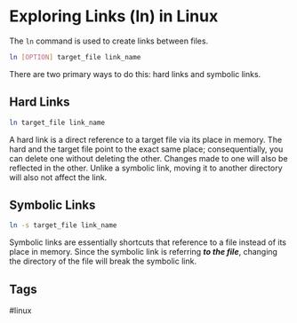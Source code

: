 # Exploring Links (ln) in Linux
The ```ln``` command is used to create links between files.
```bash
ln [OPTION] target_file link_name
```
There are two primary ways to do this: hard links and symbolic links.


## Hard Links
```bash
ln target_file link_name
```
 A hard link is a direct reference to a target file via its place in memory.
 The hard and the target file point to the exact same place; consequentially, 
 you can delete one without deleting the other. Changes made to one will also be
 reflected in the other. Unlike a symbolic link, moving it to another directory
 will also not affect the link. 


## Symbolic Links
```bash
ln -s target_file link_name
```
Symbolic links are essentially shortcuts that reference to a file instead of its
place in memory. Since the symbolic link is referring ***to the file***,
changing the directory of the file will break the symbolic link.


## Tags
#linux
